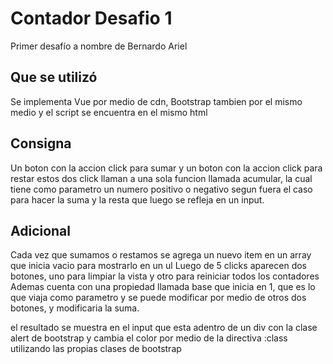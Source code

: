 # Contador Desafio 1
Primer desafío a nombre de Bernardo Ariel

## Que se utilizó
Se implementa Vue por medio de cdn, Bootstrap tambien por el mismo medio y el script se encuentra en el mismo html

## Consigna
Un boton con la accion click para sumar y un boton con la accion click para restar estos dos click llaman a una sola funcion llamada acumular, la cual tiene como parametro un numero positivo o negativo segun fuera el caso para hacer la suma y la resta que luego se refleja en un input.

## Adicional 
Cada vez que sumamos o restamos se agrega un nuevo item en un array que inicia vacio para mostrarlo en un ul
Luego de 5 clicks aparecen dos botones, uno para limpiar la vista y otro para reiniciar todos los contadores
Ademas cuenta con una propiedad llamada base que inicia en 1, que es lo que viaja como parametro y se puede modificar por medio de otros dos botones, y modificaria la suma.

el resultado se muestra en el input que esta adentro de un div con la clase alert de bootstrap y cambia el color por medio de la directiva :class utilizando las propias clases de bootstrap 
